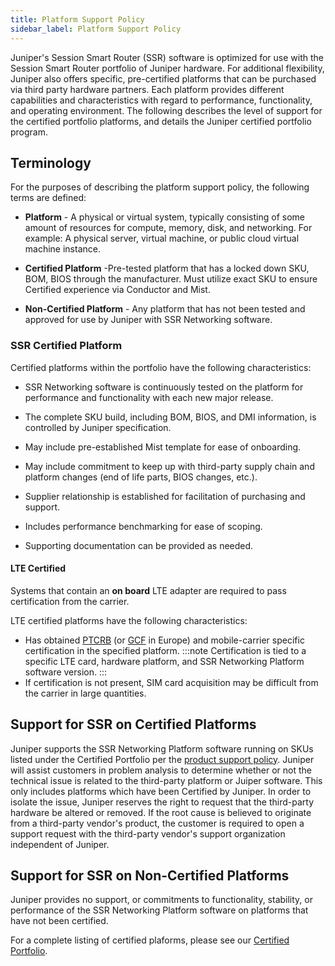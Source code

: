 ```yaml
---
title: Platform Support Policy
sidebar_label: Platform Support Policy
---
```


Juniper's Session Smart Router (SSR) software is optimized for use with the Session Smart Router portfolio of Juniper hardware. For additional flexibility, Juniper also offers specific, pre-certified platforms that can be purchased via third party hardware partners. Each platform provides different capabilities and characteristics with regard to performance, functionality, and operating environment. The following describes the level of support for the certified portfolio platforms, and details the Juniper certified portfolio program.

## Terminology

For the purposes of describing the platform support policy, the following terms are defined:

- **Platform** - A physical or virtual system, typically consisting of some amount of resources for compute, memory, disk, and networking. For example: A physical server, virtual machine, or public cloud virtual machine instance.

- **Certified Platform** -Pre-tested platform that has a locked down SKU, BOM, BIOS through the manufacturer. Must utilize exact SKU to ensure Certified experience via Conductor and Mist.

- **Non-Certified Platform** - Any platform that has not been tested and approved for use by Juniper with SSR Networking software.

### SSR Certified Platform

Certified platforms within the portfolio have the following characteristics:

- SSR Networking software is continuously tested on the platform for performance and functionality with each new major release.

- The complete SKU build, including BOM, BIOS, and DMI information, is controlled by Juniper specification.

- May include pre-established Mist template for ease of onboarding.

- May include commitment to keep up with third-party supply chain and platform changes (end of life parts, BIOS changes, etc.).

- Supplier relationship is established for facilitation of purchasing and support.

- Includes performance benchmarking for ease of scoping.

- Supporting documentation can be provided as needed.

#### LTE Certified

Systems that contain an **on board** LTE adapter are required to pass certification from the carrier.

LTE certified platforms have the following characteristics:
- Has obtained [PTCRB](https://en.wikipedia.org/wiki/PTCRB) (or [GCF](https://en.wikipedia.org/wiki/Global_Certification_Forum) in Europe) and mobile-carrier specific certification in the specified platform.
:::note
Certification is tied to a specific LTE card, hardware platform, and SSR Networking Platform software version.
:::
- If certification is not present, SIM card acquisition may be difficult from the carrier in large quantities.

## Support for SSR on Certified Platforms

Juniper supports the SSR Networking Platform software running on SKUs listed under the Certified Portfolio per the [product support policy](about_support_policy.md). Juniper will assist customers in problem analysis to determine whether or not the technical issue is related to the third-party platform or Juiper software. This only includes platforms which have been Certified by Juniper. In order to isolate the issue, Juniper reserves the right to request that the third-party hardware be altered or removed.  If the root cause is believed to originate from a third-party vendor's product, the customer is required to open a support request with the third-party vendor's support organization independent of Juniper.

## Support for SSR on Non-Certified Platforms

Juniper provides no support, or commitments to functionality, stability, or performance of the SSR Networking Platform software on platforms that have not been certified.

For a complete listing of certified plaforms, please see our [Certified Portfolio](about_certified_platforms.md).
